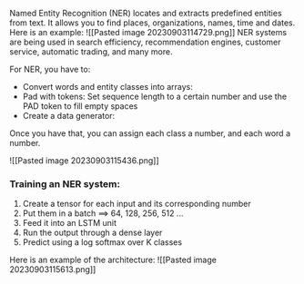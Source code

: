 Named Entity Recognition (NER) locates and extracts predefined entities from text. It allows you to find places, organizations, names, time and dates. Here is an example:
![[Pasted image 20230903114729.png]]
NER systems are being used in search efficiency, recommendation engines, customer service, automatic trading, and many more.


For NER, you have to:

- Convert words and entity classes into arrays:
- Pad with tokens: Set sequence length to a certain number and use the PAD token to fill empty spaces
- Create a data generator:

Once you have that, you can assign each class a number, and each word a number.

![[Pasted image 20230903115436.png]]

### **Training an NER system:**

1. Create a tensor for each input and its corresponding number 
2. Put them in a batch ==> 64, 128, 256, 512 ...
3. Feed it into an LSTM unit
4. Run the output through a dense layer
5. Predict using a log softmax over K classes

Here is an example of the architecture:
![[Pasted image 20230903115613.png]]